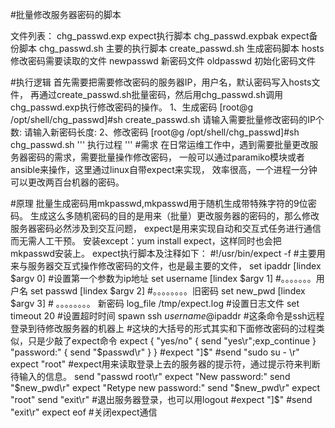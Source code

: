 #批量修改服务器密码的脚本

文件列表：
chg_passwd.exp			expect执行脚本
chg_passwd.expbak		expect备份脚本
chg_passwd.sh			主要的执行脚本
create_passwd.sh		生成密码脚本
hosts					修改密码需要读取的文件
newpasswd				新密码文件
oldpasswd				初始化密码文件


#执行逻辑
首先需要把需要修改密码的服务器IP，用户名，默认密码写入hosts文件，
再通过create_passwd.sh批量密码，然后用chg_passwd.sh调用chg_passwd.exp执行修改密码的操作。
1、生成密码
[root@g /opt/shell/chg_passwd]#sh create_passwd.sh 
请输入需要批量修改密码的IP个数:
请输入新密码长度:
2、修改密码
[root@g /opt/shell/chg_passwd]#sh chg_passwd.sh
'''
执行过程
'''
#需求
在日常运维工作中，遇到需要批量更改服务器密码的需求，需要批量操作修改密码，
一般可以通过paramiko模块或者ansible来操作，这里通过linux自带expect来实现，
效率很高，一个进程一分钟可以更改两百台机器的密码。

#原理
批量生成密码用mkpasswd,mkpasswd用于随机生成带特殊字符的9位密码。
生成这么多随机密码的目的是用来（批量）更改服务器的密码的，那么修改服务器密码必然涉及到交互问题，
expect是用来实现自动和交互式任务进行通信而无需人工干预。
安装except：yum install expect，这样同时也会把mkpasswd安装上。
expect执行脚本及注释如下：
#!/usr/bin/expect -f
#主要用来与服务器交互式操作修改密码的文件，也是最主要的文件，
set ipaddr [lindex $argv 0]      #设置第一个参数为ip地址
set username [lindex $argv 1]     #。。。。。。。用户名
set passwd [lindex $argv 2]    #。。。。。。。。旧密码
set new_pwd [lindex $argv 3]    # 。。。。。。。。 新密码
log_file /tmp/expect.log   #设置日志文件
set timeout 20   #设置超时时间
spawn ssh $username@$ipaddr    #这条命令是ssh远程登录到待修改服务器的机器上
#这块的大括号的形式其实和下面修改密码的过程类似，只是少敲了expect命令
expect {
"yes/no" { send "yes\r";exp_continue }
"password:" { send "$passwd\r" }
}
#expect "]$"
#send "sudo su - \r"
expect "root"   #expect用来读取登录上去的服务器的提示符，通过提示符来判断待输入的信息。
send "passwd root\r"
expect "New password:"
send "$new_pwd\r"
expect "Retype new password:"
send "$new_pwd\r"
expect "root"
send "exit\r"   #退出服务器登录，也可以用logout
#expect "]$"
#send "exit\r"
expect eof  #关闭expect通信
